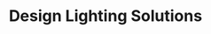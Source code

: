 ---
title: "Design Lighting Solutions"
url: /bristol/design-lighting-solutions/
shop: Raumausstattung
---